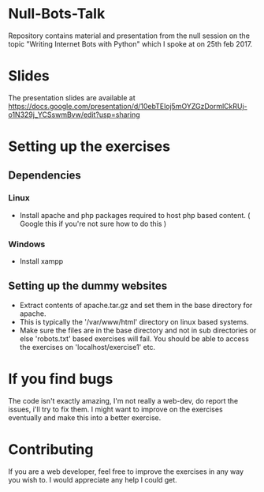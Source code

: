 # Null-Bots-Talk
Repository contains material and presentation from the null session on the topic "Writing Internet Bots with Python" 
which I spoke at on 25th feb 2017.

# Slides
The presentation slides are available at 
https://docs.google.com/presentation/d/10ebTEloj5mOYZGzDormlCkRUj-o1N329j_YCSswmBvw/edit?usp=sharing

# Setting up the exercises


## Dependencies 

### Linux 
- Install apache and php packages required to host php based content. ( Google this if you're not sure how to do this )

### Windows
- Install xampp

## Setting up the dummy websites
- Extract contents of apache.tar.gz and set them in the base directory for apache.
- This is typically the '/var/www/html' directory on linux based systems.
- Make sure the files are in the base directory and not in sub directories or else 'robots.txt' based
  exercises will fail. You should be able to access the exercises on 'localhost/exercise1' etc. 


# If you find bugs
The code isn't exactly amazing, I'm not really a web-dev, do report the issues, i'll try to fix them.
I might want to improve on the exercises eventually and make this into a better exercise.

# Contributing

If you are a web developer, feel free to improve the exercises in any way you wish to. 
I would appreciate any help I could get.
